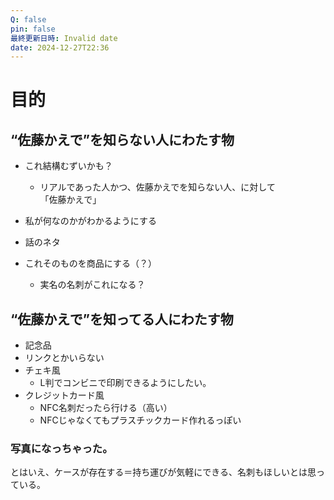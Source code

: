 ```yaml
---
Q: false
pin: false
最終更新日時: Invalid date
date: 2024-12-27T22:36
---
```

  

  

# 目的

## “佐藤かえで”を知らない人にわたす物

- これ結構むずいかも？
    - リアルであった人かつ、佐藤かえでを知らない人、に対して  
        「佐藤かえで」  
        
- 私が何なのかがわかるようにする
- 話のネタ
- これそのものを商品にする（？）
    - 実名の名刺がこれになる？

  

## “佐藤かえで”を知ってる人にわたす物

- 記念品
- リンクとかいらない
- チェキ風
    - L判でコンビニで印刷できるようにしたい。
- クレジットカード風
    - NFC名刺だったら行ける（高い）
    - NFCじゃなくてもプラスチックカード作れるっぽい

  

  

### 写真になっちゃった。

とはいえ、ケースが存在する＝持ち運びが気軽にできる、名刺もほしいとは思っている。